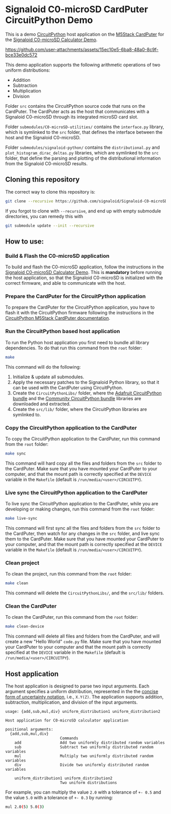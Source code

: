 # Signaloid C0-microSD CardPuter CircuitPython Demo
This is a demo [CircuitPython](https://circuitpython.org/) host application on the [M5Stack CardPuter](https://docs.m5stack.com/en/core/CardPuter) for the [Signaloid C0-microSD Calculator Demo](https://github.com/signaloid/Signaloid-C0-microSD-Demo-Calculator).

https://github.com/user-attachments/assets/15ec10e5-6ba8-48a0-8c9f-bce33e0dc572

This demo application supports the following arithmetic operations of two uniform distributions:
- Addition
- Subtraction
- Multiplication
- Division

Folder `src` contains the CircuitPython source code that runs on the CardPuter. The CardPuter acts as the host that communicates with a Signaloid C0-microSD through its integrated microSD card slot.

Folder `submodules/C0-microSD-utilities/` contains the `interface.py` library, which is symlinked to the `src` folder, that defines the interface between the host and the Signaloid C0-microSD.

Folder `submodules/signaloid-python/` contains the `distributional.py` and `plot_histogram_dirac_deltas.py` libraries, which are symlinked to the `src` folder, that define the parsing and plotting of the distributional information from the Signaloid C0-microSD results.

## Cloning this repository
The correct way to clone this repository is:
```sh
git clone --recursive https://github.com/signaloid/Signaloid-C0-microSD-CardPuter-Demo
```

If you forgot to clone with `--recursive`, and end up with empty submodule directories, you can remedy this with
```sh
git submodule update --init --recursive
```

## How to use:

### Build & Flash the C0-microSD application
To build and flash the C0-microSD application, follow the instructions in the [Signaloid C0-microSD Calculator Demo](https://github.com/signaloid/Signaloid-C0-microSD-Demo-Calculator). This is **mandatory** before running the host application, so that the Signaloid C0-microSD is initialized with the correct firmware, and able to communicate with the host.

### Prepare the CardPuter for the CircuitPython application
To prepare the CardPuter for the CircuitPython application, you have to flash it with the CircuitPython firmware following the instructions in the [CircuitPython M5Stack CardPuter documentation](https://circuitpython.org/board/m5stack_cardputer/).

### Run the CircuitPython based host application
To run the Python host application you first need to bundle all library dependencies. To do that run this command from the `root` folder:
```sh
make
```

This command will do the following:
1. Initialize & update all submodules.
2. Apply the necessary patches to the Signaloid Python library, so that it can be used with the CardPuter using CircuitPython.
3. Create the `CircuitPythonLibs/` folder, where the [Adafruit CircuitPython bundle](https://github.com/adafruit/Adafruit_CircuitPython_Bundle) and the [Community CircuitPython bundle](https://github.com/adafruit/CircuitPython_Community_Bundle) libraries are downloaded and extracted.
4. Create the `src/lib/` folder, where the CircuitPython libraries are symlinked to.

### Copy the CircuitPython application to the CardPuter
To copy the CircuitPython application to the CardPuter, run this command from the `root` folder:
```sh
make sync
```
This command will hard copy all the files and folders from the `src` folder to the CardPuter. Make sure that you have mounted your CardPuter to your computer, and that the mount path is correctly specified at the `DEVICE` variable in the `Makefile` (default is `/run/media/<user>/CIRCUITPY`).

### Live sync the CircuitPython application to the CardPuter
To live sync the CircuitPython application to the CardPuter, while you are developing or making changes, run this command from the `root` folder:
```sh
make live-sync
```
This command will first sync all the files and folders from the `src` folder to the CardPuter, then watch for any changes in the `src` folder, and live sync them to the CardPuter. Make sure that you have mounted your CardPuter to your computer, and that the mount path is correctly specified at the `DEVICE` variable in the `Makefile` (default is `/run/media/<user>/CIRCUITPY`).

### Clean project
To clean the project, run this command from the `root` folder:
```sh
make clean
```
This command will delete the `CircuitPythonLibs/`, and the `src/lib/` folders.

### Clean the CardPuter
To clean the CardPuter, run this command from the `root` folder:
```sh
make clean-device
```
This command will delete all files and folders from the CardPuter, and will create a new "Hello World" `code.py` file. Make sure that you have mounted your CardPuter to your computer and that the mount path is correctly specified at the `DEVICE` variable in the `Makefile` (default is `/run/media/<user>/CIRCUITPY`).

## Host application
The host application is designed to parse two input arguments. Each argument specifies a uniform distribution, represented in the the [concise form of uncertainty
notation](https://physics.nist.gov/cgi-bin/cuu/Info/Constants/definitions.html#:~:text=A%20more%20concise%20form%20of,digits%20of%20the%20quoted%20result.&text=See%20Uncertainty%20of%20Measurement%20Results), i.e., `X.Y(Z)`. The application supports addition, subtraction, multiplication, and division of the input arguments.
```
usage: {add,sub,mul,div} uniform_distribution1 uniform_distribution2

Host application for C0-microSD calculator application

positional arguments:
  {add,sub,mul,div}
                        Commands
    add                 Add two uniformly distributed random variables
    sub                 Subtract two uniformly distributed random variables
    mul                 Multiply two uniformly distributed random variables
    div                 Divide two uniformly distributed random variables

    uniform_distribution1 uniform_distribution2
                        Two uniform distributions
```

For example, you can multiply the value `2.0` with a tolerance of `+- 0.5` and the value `5.0` with a tolerance of `+- 0.3` by running:

```sh
mul 2.0(5) 5.0(3)
```
